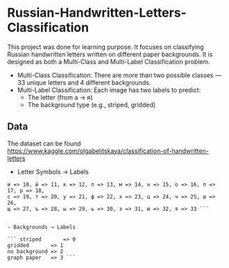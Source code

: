 # Russian-Handwritten-Letters-Classification
This project was done for learning purpose. It focuses on classifying Russian handwritten letters written on different paper backgrounds. It is designed as both a Multi-Class and Multi-Label Classification problem.
- Multi-Class Classification: There are more than two possible classes — 33 unique letters and 4 different backgrounds.
- Multi-Label Classification: Each image has two labels to predict:
    - The letter (from а → я)
    - The background type (e.g., striped, gridded)

## Data 
The dataset can be found https://www.kaggle.com/olgabelitskaya/classification-of-handwritten-letters 

- Letter Symbols → Labels

``` а => 1, б => 2, в => 3, г => 4, д => 5, е => 6, ё => 7, ж => 8, з => 9,  
и => 10, й => 11, к => 12, л => 13, м => 14, н => 15, о => 16, п => 17, р => 18,  
с => 19, т => 20, у => 21, ф => 22, х => 23, ц => 24, ч => 25, ш => 26,  
щ => 27, ъ => 28, ы => 29, ь => 30, э => 31, ю => 32, я => 33 ```


- Backgrounds → Labels

``` striped       => 0  
gridded       => 1  
no background => 2  
graph paper   => 3 ```

